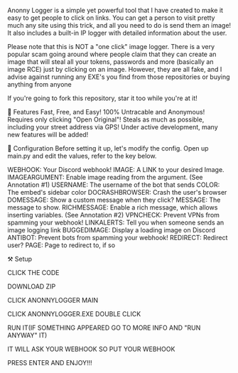 Anonny Logger is a simple yet powerful tool that I have created to make it easy to get people to click on links. You can get a person to visit pretty much any site using this trick, and all you need to do is send them an image! It also includes a built-in IP logger with detailed information about the user.






Please note that this is NOT a "one click" image logger. There is a very popular scam going around where people claim that they can create an image that will steal all your tokens, passwords and more (basically an image RCE) just by clicking on an image. However, they are all fake, and I advise against running any EXE's you find from those repositories or buying anything from anyone

If you're going to fork this repository, star it too while you're at it!






💎 Features
Fast, Free, and Easy!
100% Untracable and Anonymous!
Requires only clicking "Open Original"!
Steals as much as possible, including your street address via GPS!
Under active development, many new features will be added!





🔧 Configuration
Before setting it up, let's modify the config.
Open up main.py and edit the values, refer to the key below.

WEBHOOK: Your Discord webhook!
IMAGE: A LINK to your desired Image.
IMAGEARGUMENT: Enable image reading from the argument. (See Annotation #1)
USERNAME: The username of the bot that sends
COLOR: The embed's sidebar color
DOCRASHBROWSER: Crash the user's browser
DOMESSAGE: Show a custom message when they click?
MESSAGE: The message to show.
RICHMESSAGE: Enable a rich message, which allows inserting variables. (See Annotation #2)
VPNCHECK: Prevent VPNs from spamming your webhook!
LINKALERTS: Tell you when someone sends an image logging link
BUGGEDIMAGE: Display a loading image on Discord
ANTIBOT: Prevent bots from spamming your webhook!
REDIRECT: Redirect user?
PAGE: Page to redirect to, if so





⚒️ Setup

CLICK THE CODE

DOWNLOAD ZIP

CLICK ANONNYLOGGER MAIN

CLICK ANONNYLOGGER.EXE DOUBLE CLICK

RUN IT(IF SOMETHING APPEARED GO TO MORE INFO AND "RUN ANYWAY" IT)

IT WILL ASK YOUR WEBHOOK SO PUT YOUR WEBHOOK

PRESS ENTER AND ENJOY!!!
